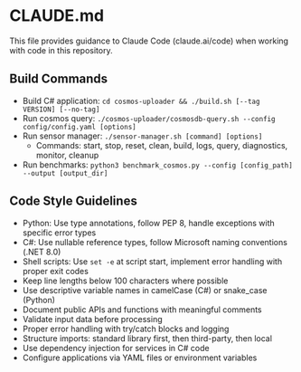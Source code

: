 # CLAUDE.md

This file provides guidance to Claude Code (claude.ai/code) when working with code in this repository.

## Build Commands
- Build C# application: `cd cosmos-uploader && ./build.sh [--tag VERSION] [--no-tag]` 
- Run cosmos query: `./cosmos-uploader/cosmosdb-query.sh --config config/config.yaml [options]`
- Run sensor manager: `./sensor-manager.sh [command] [options]`
  - Commands: start, stop, reset, clean, build, logs, query, diagnostics, monitor, cleanup
- Run benchmarks: `python3 benchmark_cosmos.py --config [config_path] --output [output_dir]`

## Code Style Guidelines
- Python: Use type annotations, follow PEP 8, handle exceptions with specific error types
- C#: Use nullable reference types, follow Microsoft naming conventions (.NET 8.0)
- Shell scripts: Use `set -e` at script start, implement error handling with proper exit codes
- Keep line lengths below 100 characters where possible
- Use descriptive variable names in camelCase (C#) or snake_case (Python)
- Document public APIs and functions with meaningful comments
- Validate input data before processing
- Proper error handling with try/catch blocks and logging
- Structure imports: standard library first, then third-party, then local
- Use dependency injection for services in C# code
- Configure applications via YAML files or environment variables